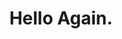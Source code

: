 <html>
<head>
<title> HELLO GITHUB </title>
</head>

<body>

<h1 style="text-align:center;">Hello Again.</h1>
</body>
</html>
